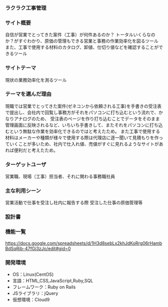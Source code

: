 ### ラクラク工事管理


### サイト概要
自信が営業でとってきた案件（工事）が何件あるのか？
トータルいくらなのか？がすぐわかり、原価の管理もできる営業と事務の作業効率化を図るツール
また、工事で使用する材料のカタログ、卸値、仕切り値などを確認することができるツール

### サイトテーマ
現状の業務効率化を測るツール

### テーマを選んだ理由
現職では営業でとってきた案件(ゼネコンから依頼される工事)を手書きの受注表で提出し、会社内で回覧し事務方がそれをパソコンに打ち込むという流れで、かなりアナログのため、
受注表のページを作り打ち込むことでデータをそのまま管理画面に反映されるなど、いちいち手書きして、またそれをパソコンに打ち込むという無駄な作業を効率化できるのではと考えたため。
また工事で使用する材料はメーカーや種類が様々で使用する際は代理店に逐一聞いて見積もりを作っていくことが多いため、社内で仕入れ値、売値がすぐに見れるようなサイトがあれば便利だと考えたため。

### ターゲットユーザ
営業職、現場（工事）担当者、それに関わる事務職社員

### 主な利用シーン
営業活動で仕事を受注し社内に報告する際
受注した仕事の原価管理等

### 設計書

### 機能一覧
https://docs.google.com/spreadsheets/d/1H3d8sebLx2khJdKoRrg06rHambBdSqRib-47fGj3zJo/edit#gid=0

### 開発環境
- OS：Linux(CentOS)
- 言語：HTML,CSS,JavaScript,Ruby,SQL
- フレームワーク：Ruby on Rails
- JSライブラリ：jQuery
- 仮想環境：Cloud9

